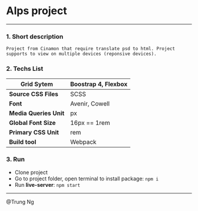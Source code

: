 # Alps project

---

### 1. Short description

    Project from Cinamon that require translate psd to html. Project supports to view on multiple devices (reponsive devices).

### 2. Techs List

| **Grid Sytem**         | Boostrap 4, Flexbox |
| ---------------------- | ------------------- |
| **Source CSS Files**   | SCSS                |
| **Font**               | Avenir, Cowell      |
| **Media Queries Unit** | px                  |
| **Global Font Size**   | 16px == 1rem        |
| **Primary CSS Unit**   | rem                 |
| **Build tool**         | Webpack             |

### 3. Run

- Clone project
- Go to project folder, open terminal to install package: `npm i`
- Run **live-server**: `npm start`

---

@Trung Ng

